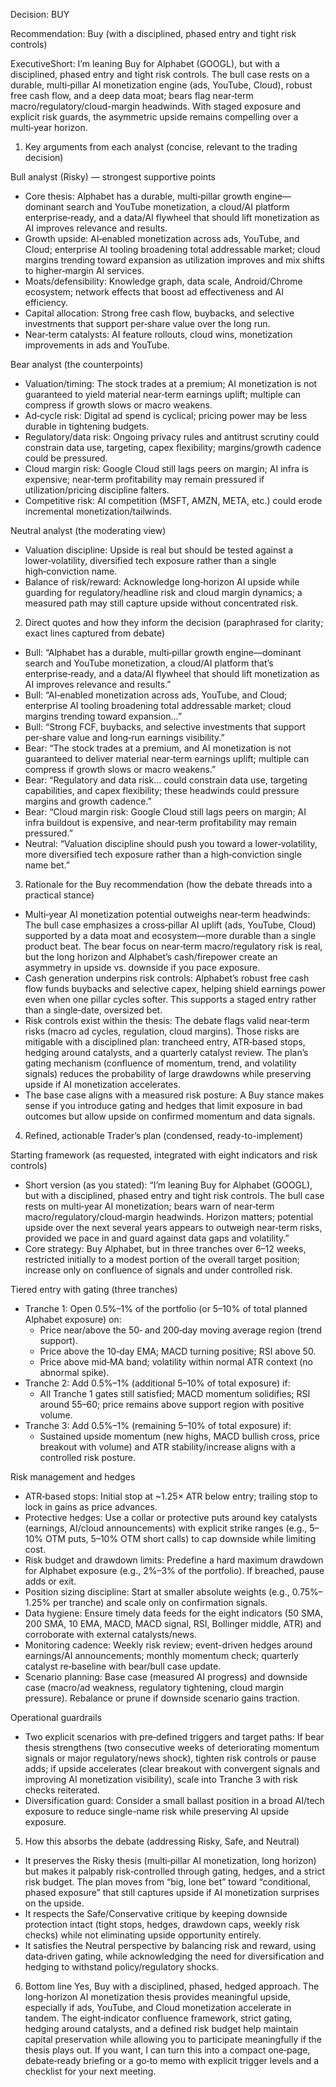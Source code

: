 Decision: BUY

Recommendation: Buy (with a disciplined, phased entry and tight risk controls)

ExecutiveShort: I’m leaning Buy for Alphabet (GOOGL), but with a disciplined, phased entry and tight risk controls. The bull case rests on a durable, multi‑pillar AI monetization engine (ads, YouTube, Cloud), robust free cash flow, and a deep data moat; bears flag near‑term macro/regulatory/cloud-margin headwinds. With staged exposure and explicit risk guards, the asymmetric upside remains compelling over a multi‑year horizon.

1) Key arguments from each analyst (concise, relevant to the trading decision)

Bull analyst (Risky) — strongest supportive points
- Core thesis: Alphabet has a durable, multi‑pillar growth engine—dominant search and YouTube monetization, a cloud/AI platform enterprise‑ready, and a data/AI flywheel that should lift monetization as AI improves relevance and results.
- Growth upside: AI‑enabled monetization across ads, YouTube, and Cloud; enterprise AI tooling broadening total addressable market; cloud margins trending toward expansion as utilization improves and mix shifts to higher‑margin AI services.
- Moats/defensibility: Knowledge graph, data scale, Android/Chrome ecosystem; network effects that boost ad effectiveness and AI efficiency.
- Capital allocation: Strong free cash flow, buybacks, and selective investments that support per‑share value over the long run.
- Near‑term catalysts: AI feature rollouts, cloud wins, monetization improvements in ads and YouTube.

Bear analyst (the counterpoints)
- Valuation/timing: The stock trades at a premium; AI monetization is not guaranteed to yield material near‑term earnings uplift; multiple can compress if growth slows or macro weakens.
- Ad‑cycle risk: Digital ad spend is cyclical; pricing power may be less durable in tightening budgets.
- Regulatory/data risk: Ongoing privacy rules and antitrust scrutiny could constrain data use, targeting, capex flexibility; margins/growth cadence could be pressured.
- Cloud margin risk: Google Cloud still lags peers on margin; AI infra is expensive; near‑term profitability may remain pressured if utilization/pricing discipline falters.
- Competitive risk: AI competition (MSFT, AMZN, META, etc.) could erode incremental monetization/tailwinds.

Neutral analyst (the moderating view)
- Valuation discipline: Upside is real but should be tested against a lower‑volatility, diversified tech exposure rather than a single high‑conviction name.
- Balance of risk/reward: Acknowledge long‑horizon AI upside while guarding for regulatory/headline risk and cloud margin dynamics; a measured path may still capture upside without concentrated risk.

2) Direct quotes and how they inform the decision (paraphrased for clarity; exact lines captured from debate)

- Bull: “Alphabet has a durable, multi‑pillar growth engine—dominant search and YouTube monetization, a cloud/AI platform that’s enterprise‑ready, and a data/AI flywheel that should lift monetization as AI improves relevance and results.”
- Bull: “AI‑enabled monetization across ads, YouTube, and Cloud; enterprise AI tooling broadening total addressable market; cloud margins trending toward expansion…”
- Bull: “Strong FCF, buybacks, and selective investments that support per‑share value and long‑run earnings visibility.”
- Bear: “The stock trades at a premium, and AI monetization is not guaranteed to deliver material near‑term earnings uplift; multiple can compress if growth slows or macro weakens.”
- Bear: “Regulatory and data risk… could constrain data use, targeting capabilities, and capex flexibility; these headwinds could pressure margins and growth cadence.”
- Bear: “Cloud margin risk: Google Cloud still lags peers on margin; AI infra buildout is expensive, and near‑term profitability may remain pressured.”
- Neutral: “Valuation discipline should push you toward a lower‑volatility, more diversified tech exposure rather than a high‑conviction single name bet.”

3) Rationale for the Buy recommendation (how the debate threads into a practical stance)

- Multi‑year AI monetization potential outweighs near‑term headwinds: The bull case emphasizes a cross‑pillar AI uplift (ads, YouTube, Cloud) supported by a data moat and ecosystem—more durable than a single product beat. The bear focus on near‑term macro/regulatory risk is real, but the long horizon and Alphabet’s cash/firepower create an asymmetry in upside vs. downside if you pace exposure.
- Cash generation underpins risk controls: Alphabet’s robust free cash flow funds buybacks and selective capex, helping shield earnings power even when one pillar cycles softer. This supports a staged entry rather than a single‑date, oversized bet.
- Risk controls exist within the thesis: The debate flags valid near‑term risks (macro ad cycles, regulation, cloud margins). Those risks are mitigable with a disciplined plan: trancheed entry, ATR‑based stops, hedging around catalysts, and a quarterly catalyst review. The plan’s gating mechanism (confluence of momentum, trend, and volatility signals) reduces the probability of large drawdowns while preserving upside if AI monetization accelerates.
- The base case aligns with a measured risk posture: A Buy stance makes sense if you introduce gating and hedges that limit exposure in bad outcomes but allow upside on confirmed momentum and data signals.

4) Refined, actionable Trader’s plan (condensed, ready-to-implement)

Starting framework (as requested, integrated with eight indicators and risk controls)
- Short version (as you stated): “I’m leaning Buy for Alphabet (GOOGL), but with a disciplined, phased entry and tight risk controls. The bull case rests on multi‑year AI monetization; bears warn of near‑term macro/regulatory/cloud‑margin headwinds. Horizon matters; potential upside over the next several years appears to outweigh near‑term risks, provided we pace in and guard against data gaps and volatility.”
- Core strategy: Buy Alphabet, but in three tranches over 6–12 weeks, restricted initially to a modest portion of the overall target position; increase only on confluence of signals and under controlled risk.

Tiered entry with gating (three tranches)
- Tranche 1: Open 0.5%–1% of the portfolio (or 5–10% of total planned Alphabet exposure) on:
  - Price near/above the 50‑ and 200‑day moving average region (trend support).
  - Price above the 10‑day EMA; MACD turning positive; RSI above 50.
  - Price above mid‑MA band; volatility within normal ATR context (no abnormal spike).
- Tranche 2: Add 0.5%–1% (additional 5–10% of total exposure) if:
  - All Tranche 1 gates still satisfied; MACD momentum solidifies; RSI around 55–60; price remains above support region with positive volume.
- Tranche 3: Add 0.5%–1% (remaining 5–10% of total exposure) if:
  - Sustained upside momentum (new highs, MACD bullish cross, price breakout with volume) and ATR stability/increase aligns with a controlled risk posture.

Risk management and hedges
- ATR‑based stops: Initial stop at ~1.25× ATR below entry; trailing stop to lock in gains as price advances.
- Protective hedges: Use a collar or protective puts around key catalysts (earnings, AI/cloud announcements) with explicit strike ranges (e.g., 5–10% OTM puts, 5–10% OTM short calls) to cap downside while limiting cost.
- Risk budget and drawdown limits: Predefine a hard maximum drawdown for Alphabet exposure (e.g., 2%–3% of the portfolio). If breached, pause adds or exit.
- Position sizing discipline: Start at smaller absolute weights (e.g., 0.75%–1.25% per tranche) and scale only on confirmation signals.
- Data hygiene: Ensure timely data feeds for the eight indicators (50 SMA, 200 SMA, 10 EMA, MACD, MACD signal, RSI, Bollinger middle, ATR) and corroborate with external catalysts/news.
- Monitoring cadence: Weekly risk review; event-driven hedges around earnings/AI announcements; monthly momentum check; quarterly catalyst re‑baseline with bear/bull case update.
- Scenario planning: Base case (measured AI progress) and downside case (macro/ad weakness, regulatory tightening, cloud margin pressure). Rebalance or prune if downside scenario gains traction.

Operational guardrails
- Two explicit scenarios with pre‑defined triggers and target paths: If bear thesis strengthens (two consecutive weeks of deteriorating momentum signals or major regulatory/news shock), tighten risk controls or pause adds; if upside accelerates (clear breakout with convergent signals and improving AI monetization visibility), scale into Tranche 3 with risk checks reiterated.
- Diversification guard: Consider a small ballast position in a broad AI/tech exposure to reduce single-name risk while preserving AI upside exposure.

5) How this absorbs the debate (addressing Risky, Safe, and Neutral)

- It preserves the Risky thesis (multi‑pillar AI monetization, long horizon) but makes it palpably risk‑controlled through gating, hedges, and a strict risk budget. The plan moves from “big, lone bet” toward “conditional, phased exposure” that still captures upside if AI monetization surprises on the upside.
- It respects the Safe/Conservative critique by keeping downside protection intact (tight stops, hedges, drawdown caps, weekly risk checks) while not eliminating upside opportunity entirely.
- It satisfies the Neutral perspective by balancing risk and reward, using data‑driven gating, while acknowledging the need for diversification and hedging to withstand policy/regulatory shocks.

6) Bottom line
Yes, Buy with a disciplined, phased, hedged approach. The long‑horizon AI monetization thesis provides meaningful upside, especially if ads, YouTube, and Cloud monetization accelerate in tandem. The eight‑indicator confluence framework, strict gating, hedging around catalysts, and a defined risk budget help maintain capital preservation while allowing you to participate meaningfully if the thesis plays out. If you want, I can turn this into a compact one‑page, debate‑ready briefing or a go‑to memo with explicit trigger levels and a checklist for your next meeting.